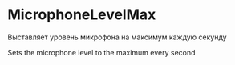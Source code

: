 # MicrophoneLevelMax

Выставляет уровень микрофона на максимум каждую секунду

Sets the microphone level to the maximum every second
